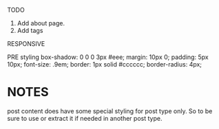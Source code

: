 TODO
1. Add about page.
2. Add tags


RESPONSIVE

PRE styling
box-shadow: 0 0 0 3px #eee;
margin: 10px 0;
padding: 5px 10px;
font-size: .9em;
border: 1px solid #cccccc;
border-radius: 4px;

# NOTES
post content does have some special styling for post type only.
So to be sure to use or extract it if needed in another post type.
